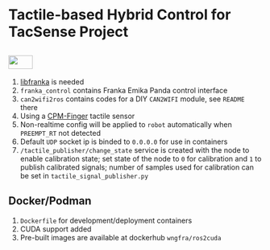 # Tactile-based Hybrid Control for TacSense Project

## <img src="https://i.udemycdn.com/course/480x270/1797828_c391_3.jpg" width="48" height="27" /> 

1. [libfranka](https://frankaemika.github.io/docs/libfranka.html) is needed
2. `franka_control` contains Franka Emika Panda control interface
3. `can2wifi2ros` contains codes for a DIY `CAN2WIFI` module, see `README` there
4. Using a [CPM-Finger](https://www.cyskin.com/cpm-finger-the-finger-for-textile-manipulation/) tactile sensor
5. Non-realtime config will be applied to `robot` automatically when `PREEMPT_RT` not detected
6. Default `UDP` socket ip is binded to `0.0.0.0` for use in containers
7. `/tactile_publisher/change_state` service is created with the node to enable calibration state; set state of the node to `0` for calibration and `1` to publish calibrated signals; number of samples used for calibration can be set in `tactile_signal_publisher.py`

## Docker/Podman
1. `Dockerfile` for development/deployment containers
2. CUDA support added
3. Pre-built images are available at dockerhub `wngfra/ros2cuda`
